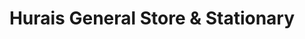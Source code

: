 ---
title: "Hurais General Store & Stationary"
url: /karachi/hurais-general-store-and-stationary-w28x-92h-federal-b-area-fc-area/
shop: general
---